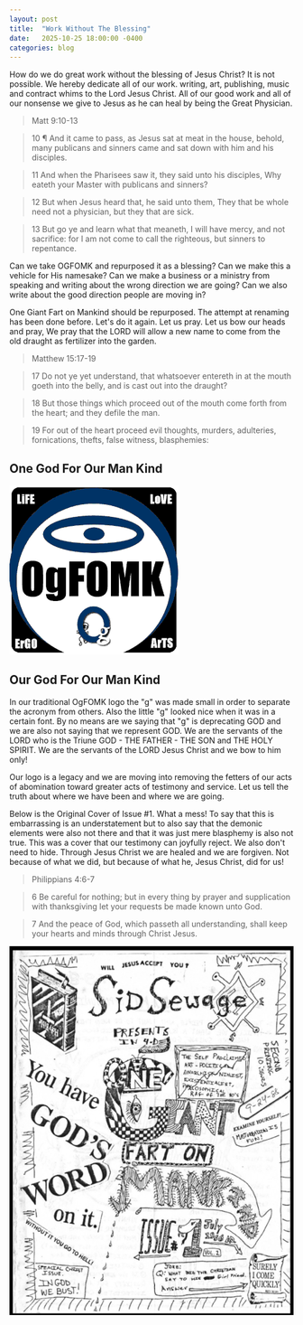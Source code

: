 ```yaml
---
layout: post
title:  "Work Without The Blessing"
date:   2025-10-25 18:00:00 -0400
categories: blog
---
```


How do we do great work without the blessing of Jesus Christ? It is not possible. We hereby dedicate all of our work. writing, art, publishing, music and contract whims to the Lord Jesus Christ. All of our good work and all of our nonsense we give to Jesus as he can heal by being the Great Physician. 

> Matt 9:10-13

> 10 ¶ And it came to pass, as Jesus sat at meat in the house, behold, many publicans and sinners came and sat down with him and his disciples. 

> 11 And when the Pharisees saw it, they said unto his disciples, Why eateth your Master with publicans and sinners? 
 
> 12 But when Jesus heard that, he said unto them, They that be whole need not a physician, but they that are sick. 

>13 But go ye and learn what that meaneth, I will have mercy, and not sacrifice: for I am not come to call the righteous, but sinners to repentance. 

Can we take OGFOMK and repurposed it as a blessing? Can we make this a vehicle for His namesake? Can we make a business or a ministry from speaking and writing about the wrong direction we are going? Can we also write about the good direction people are moving in?

One Giant Fart on Mankind should be repurposed. The attempt at renaming has been done before. Let's do it again. Let us pray. Let us bow our heads and pray, We pray that the LORD will allow a new name to come from the old draught as fertilizer into the garden.

> Matthew 15:17-19

> 17 Do not ye yet understand, that whatsoever entereth in at the mouth goeth
into the belly, and is cast out into the draught?
 
> 18 But those things which proceed out of the mouth come forth from the heart;
and they defile the man.
 
> 19 For out of the heart proceed evil thoughts, murders, adulteries,
fornications, thefts, false witness, blasphemies:


## One God For Our Man Kind

![OgFOMK ArTS Logo](/assets/ogfomk-halo-big1-512.png)

## Our God For Our Man Kind

In our traditional OgFOMK logo the "g" was made small in order to separate the acronym from others. Also the little "g" looked nice when it was in a certain font. By no means are we saying that "g" is deprecating GOD and we are also not saying that we represent GOD. We are the servants of the LORD who is the Triune GOD - THE FATHER - THE SON and THE HOLY SPIRIT. We are the servants of the LORD Jesus Christ and we bow to him only!

Our logo is a legacy and we are moving into removing the fetters of our acts of abomination toward greater acts of testimony and service. Let us tell the truth about where we have been and where we are going.

Below is the Original Cover of Issue #1. What a mess! To say that this is embarrassing is an understatement but to also say that the demonic elements were also not there and that it was just mere blasphemy is also not true. This was a cover that our testimony can joyfully reject. We also don't need to hide. Through Jesus Christ we are healed and we are forgiven. Not because of what we did, but because of what he, Jesus Christ, did for us!

> Philippians 4:6-7

> 6 Be careful for nothing; but in every thing by prayer and supplication with
thanksgiving let your requests be made known unto God.
  
> 7 And the peace of God, which passeth all understanding, shall keep your
hearts and minds through Christ Jesus.


![OgFOMK ArTS Issue #1, 1988](/assets/Zine-to-pdf-ogfomk01.png)

